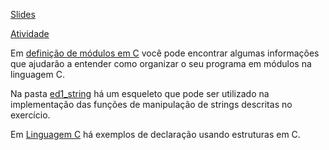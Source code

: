[Slides](https://docs.google.com/presentation/d/1jC8d7kCPhnov54jHSU1r95JDMqtsuCLHfNsylGIzDYA/)

[Atividade](../Aula4/Atividade.md)

Em [definição de módulos em C](./ModulosEmC.md) você pode encontrar algumas informações que ajudarão a entender como organizar o seu programa em módulos na linguagem C.

Na pasta [ed1_string](./ed1_string/) há um esqueleto que pode ser utilizado na implementação das funções de manipulação de strings descritas no exercício.

Em [Linguagem C](../Aula2/LinguagemC.md) há exemplos de declaração usando estruturas em C.
